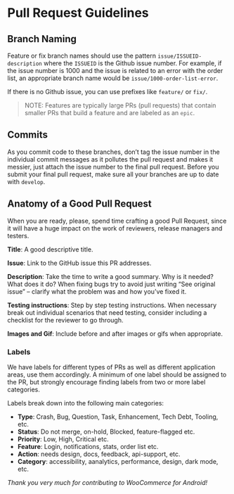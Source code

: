 # Pull Request Guidelines

## Branch Naming

Feature or fix branch names should use the pattern `issue/ISSUEID-description` where the `ISSUEID` is the Github issue number. For example, if the issue number is 1000 and the issue is related to an error with the order list, an appropriate branch name would be `issue/1000-order-list-error`.

If there is no Github issue, you can use prefixes like `feature/` or `fix/`.

> NOTE: Features are typically large PRs (pull requests) that contain smaller PRs that build a feature and are labeled as an `epic`.

## Commits

As you commit code to these branches, don’t tag the issue number in the individual commit messages as it pollutes the pull request and makes it messier, just attach the issue number to the final pull request. Before you submit your final pull request, make sure all your branches are up to date with `develop`.

## Anatomy of a Good Pull Request

When you are ready, please, spend time crafting a good Pull Request, since it will have a huge impact on the work of reviewers, release managers and testers.

**Title**: A good descriptive title.

**Issue**: Link to the GitHub issue this PR addresses.

**Description**: Take the time to write a good summary. Why is it needed? What does it do? When fixing bugs try to avoid just writing “See original issue” – clarify what the problem was and how you’ve fixed it.

**Testing instructions**: Step by step testing instructions. When necessary break out individual scenarios that need testing, consider including a checklist for the reviewer to go through.

**Images and Gif**: Include before and after images or gifs when appropriate.

### Labels

We have labels for different types of PRs as well as different application areas, use them accordingly. A minimum of one label should be assigned to the PR, but strongly encourage finding labels from two or more label categories.

Labels break down into the following main categories:

* **Type**: Crash, Bug, Question, Task, Enhancement, Tech Debt, Tooling, etc.
* **Status**: Do not merge, on-hold, Blocked, feature-flagged etc.
* **Priority**: Low, High, Critical etc.
* **Feature**: Login, notifications, stats, order list etc.
* **Action**: needs design, docs, feedback, api-support, etc.
* **Category**: accessibility, aanalytics, performance, design, dark mode, etc.



_Thank you very much for contributing to WooCommerce for Android!_
